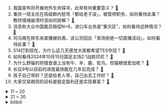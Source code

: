 1. 我国宣布将开展地外生命探寻，此举有何重要意义？ [:link:](https://www.zhihu.com/question/928145555)
2. 重庆一班主任在班级群内怒骂「都给老子滚」，被暂停职务，如何看待此事？教师情绪崩溃时该如何排解？ [:link:](https://www.zhihu.com/question/943447099)
3. 消息称大众中国裁员赔偿N+6，进口车业务是“重灾区”，如何看待这种情况？ [:link:](https://www.zhihu.com/question/807260835)
4. 司马南在胖东来直播被劝离，该公司回应「卖场拒绝一切直播活动」，如何看待此事？ [:link:](https://www.zhihu.com/question/921786132)
5. S14打到现在，为什么这几天感觉大家都希望TES夺冠？ [:link:](https://www.zhihu.com/question/945849816)
6. 如何看待2024年10月15日国足主场2:1战胜印尼？ [:link:](https://www.zhihu.com/question/980750570)
7. 为什么野猫的狩猎食谱上没有牛、羊、鹿、鸵鸟，但猫粮很爱加呢？ [:link:](https://www.zhihu.com/question/589856488)
8. 长征9号以目前的进度最快能在几年后完成？ [:link:](https://www.zhihu.com/question/565382237)
9. 孩子自己带好？还是给老人带，自己出去工作好？ [:link:](https://www.zhihu.com/question/874857175)
10. 大家交易期货的目标是稳定盈利还是实现暴富？ [:link:](https://www.zhihu.com/question/679605402)
<details>
<summary>11 ~ 20</summary>

11. 唐尚珺为什么不继续复读了？感觉他毕业后也不好找工作啊？ [:link:](https://www.zhihu.com/question/667247080)
12. 一个狙击手穿越回二战，拥有狙击枪最大射程内必中技能，但该技能只能每十分钟用一次，能对战局起多大作用？ [:link:](https://www.zhihu.com/question/666457414)
13. 网红主播「听泉鉴宝」被指学历造假，回应「从未说过自己是北大的」，真实情况如何？如何看待这一风波？ [:link:](https://www.zhihu.com/question/921058235)
14. 离岸人民币一度跌破 7.13 关口，日内贬值逾 350 点，发生了什么？ [:link:](https://www.zhihu.com/question/946498418)
15. 最近突然爆火的哀牢山，到底是什么来头？ [:link:](https://www.zhihu.com/question/791981908)
16. 国足取得 18 强赛首胜仍排名垫底，4 轮 3 分净胜球 -9，国足出线可能性有多大？ [:link:](https://www.zhihu.com/question/981540763)
17. 如果你是《西虹市首富》男主角，你将怎么样在一个月内花光十亿？ [:link:](https://www.zhihu.com/question/287526924)
18. 如何看待 10 月 15 日苹果官网上线发布的新 iPad mini 7？哪些方面有提升？ [:link:](https://www.zhihu.com/question/980969506)
19. 如何评价《大时代》（1992）大结局? [:link:](https://www.zhihu.com/question/32059360)
20. 为什么人类在进化过程中其他体毛褪去，而头发越来越长？ [:link:](https://www.zhihu.com/question/284801590)
</details>
<details>
<summary>21 ~ 30</summary>

21. 《黑神话：悟空》中蜘蛛精会变老，猪八戒为什么不会？ [:link:](https://www.zhihu.com/question/808283905)
22. 一见钟情是否可靠？ [:link:](https://www.zhihu.com/question/848651653)
23. 如何评价《马大帅》电视剧中女主-马小翠？ [:link:](https://www.zhihu.com/question/278648131)
24. 你坚持运动的动力是什么呢？ [:link:](https://www.zhihu.com/question/812434989)
25. 如何评价伊朗前国王巴列维？ [:link:](https://www.zhihu.com/question/24896255)
26. 超 20 家银行宣布批量调整存量个人住房贷款利率，有人月供将减近 1900 元，将产生哪些影响？ [:link:](https://www.zhihu.com/question/858597880)
27. 为什么很少有出名的北面靠海的城市？ [:link:](https://www.zhihu.com/question/881020149)
28. 绝大部分人参加马拉松都无法登上领奖台，那参加马拉松是在追求什么？ [:link:](https://www.zhihu.com/question/891938342)
29. 有没有「摸鱼」「工作」两不误，既在上班时间摸鱼放松了压力，又能提升工作质量的方式方法？ [:link:](https://www.zhihu.com/question/814845384)
30. 中国男足主场 2-1 战胜印尼，获得 18 强赛首胜，张玉宁、拜合拉木破门，如何评价本场比赛？ [:link:](https://www.zhihu.com/question/947981445)
</details><details>
<summary>bilibili</summary>

</details>